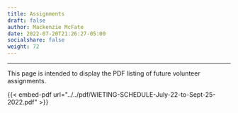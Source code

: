 ```yaml
---
title: Assignments
draft: false
author: Mackenzie McFate
date: 2022-07-20T21:26:27-05:00
socialshare: false
weight: 72
---
```

<!--
weight: 90
menu:
  main:
    identifier: prices
    pre: dollar-sign
    weight: 200
-->

<hr/>

This page is intended to display the PDF listing of future volunteer assignments.

{{< embed-pdf url="../../pdf/WIETING-SCHEDULE-July-22-to-Sept-25-2022.pdf" >}}
